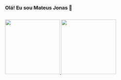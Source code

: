### Olá! Eu sou Mateus Jonas  👋
##

<div >
  <a href="https://github.com/Mjonass">
  <img height = "180em" src = "https://github-readme-stats.vercel.app/api?username=Mjonass&show_icons=true&theme=dark&include_all_commits=true&count_private=true" />
  <img height="180em" src="https://github-readme-stats.vercel.app/api/top-langs/?username=Mjonass&layout=compact&langs_count=7&theme=dark"/>
 </div>


